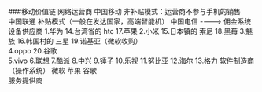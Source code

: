 ###移动价值链
	网络运营商
		中国移动 				    非补贴模式：运营商不参与手机的销售                
		中国联通					补贴模式（一般在发达国家，高端智能机）
		中国电信							----> 佣金系统
	设备供应商
		1.华为   		14.台湾省的 htc			    17.苹果
		2.小米		    15.日本镇的 索尼			18.黑莓
		3.魅族		    16.韩国村的 三星			19.诺基亚（微软收购）						
		4.oppo								        20.谷歌					
		5.vivo
		6.联想
		7.酷派
		8.中兴
		9.锤子
		10.乐视
		11.努比亚
		12.海尔
		13.格力
	软件制造商（操作系统）
	    微软
	    苹果
	    谷歌	
	服务提供商
	    
